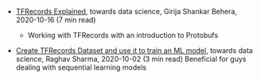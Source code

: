 

* [TFRecords Explained](https://towardsdatascience.com/tfrecords-explained-24b8f2133282), towards data science, Girija Shankar Behera, 2020-10-16 (7 min read)
  * Working with TFRecords with an introduction to Protobufs

* [Create TFRecords Dataset and use it to train an ML model](https://towardsdatascience.com/create-tfrecords-dataset-and-use-it-to-train-an-ml-model-da26fe9f0c2c), towards data science, Raghav Sharma, 2020-10-02 (3 min read)
Beneficial for guys dealing with sequential learning models

